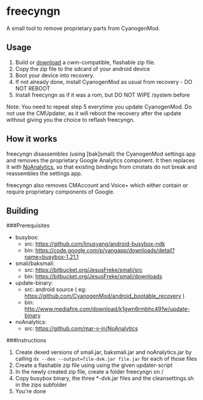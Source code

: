 freecyngn
=========

A small tool to remove proprietary parts from CyanogenMod.

Usage
-----
1.	Build or [download](https://github.com/mar-v-in/freecyngn/releases) a cwm-compatible, 
	flashable zip file.
2.	Copy the zip file to the sdcard of your android device
3.	Boot your device into recovery.
4.	If not already done, install CyanogenMod as usual from recovery - DO NOT REBOOT
5.	Install freecyngn as if it was a rom, but DO NOT WIPE /system before

Note: You need to repeat step 5 everytime you update CyanogenMod. Do not use the CMUpdater,
as it will reboot the recovery after the update without giving you the choice to reflash 
freecyngn.

How it works
------------
freecyngn disassembles (using [bak]smali) the CyanogenMod settings app and removes
the proprietary Google Analytics component. It then replaces it with 
[NoAnalytics](https://github.com/mar-v-in/NoAnalytics), so that existing
bindings from cmstats do not break and reassembles the settings app.

freecyngn also removes CMAccount and Voice+ which either contain or require
proprietary components of Google.


Building
--------

###Prerequisites

- busybox:
	- src: https://github.com/linusyang/android-busybox-ndk
	- bin: https://code.google.com/p/yangapp/downloads/detail?name=busybox-1.21.1
- smali/baksmali: 
	- src: https://bitbucket.org/JesusFreke/smali/src
	- bin: https://bitbucket.org/JesusFreke/smali/downloads
- update-binary:
	- src: android source ( eg: https://github.com/CyanogenMod/android_bootable_recovery )
	- bin: http://www.mediafire.com/download/k1gwn6rmbhc491w/update-binary
- noAnalytics:
	- src: https://github.com/mar-v-in/NoAnalytics

###Instructions

1.	Create dexed versions of smali.jar, baksmali.jar and noAnalytics.jar by 
	calling	`dx --dex --output=file-dvk.jar file.jar`	for each of those files
2.	Create a flashable zip file using using the given updater-script
3.	In the newly created zip file, create a folder freecyngn on /
4.	Copy busybox binary, the three *-dvk.jar files and the cleansettings.sh in the zips subfolder
5.	You're done
